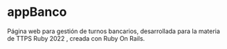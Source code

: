 # appBanco
Página web para gestión de turnos bancarios, desarrollada para la materia de TTPS Ruby 2022 , creada con Ruby On Rails.
